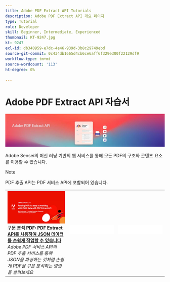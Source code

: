 ```yaml
---
title: Adobe PDF Extract API Tutorials
description: Adobe PDF Extract API 개요 페이지
type: Tutorial
role: Developer
skill: Beginner, Intermediate, Experienced
thumbnail: KT-9247.jpg
kt: 9247
exl-id: db340959-e7dc-4e46-939d-3b8c29749ebd
source-git-commit: 0c434db1665d4cb6ce6aff6f329e300f22129df9
workflow-type: tm+mt
source-wordcount: '113'
ht-degree: 0%

---
```


# Adobe PDF Extract API 자습서

![PDF 포함 API 배너](../assets/pdfextracthero.jpg)

Adobe Sensei의 머신 러닝 기반의 웹 서비스를 통해 모든 PDF의 구조와 콘텐츠 요소를 이용할 수 있습니다.

>[!NOTE]
>
>PDF 추출 API는 PDF 서비스 API에 포함되어 있습니다.

<table style="table-layout:fixed">
<tr>
 <td>
   <a href="https://experienceleague.adobe.com/docs/adobe-developers-live-events/events/2021/oct2021/parsing-pdf.html">
      <img alt="구문 분석 PDF: PDF Extract API를 사용하여 JSON 데이터를 손쉽게 작업할 수 있습니다" src="assets/ParsingPDF_1280.png" />
   </a>
    <div>
   <a href="https://experienceleague.adobe.com/docs/adobe-developers-live-events/events/2021/oct2021/parsing-pdf.html"><strong>구문 분석 PDF: PDF Extract API를 사용하여 JSON 데이터를 손쉽게 작업할 수 있습니다</strong></a>
    </div>
    <em>Adobe PDF 서비스 API의 PDF 추출 서비스를 통해 JSON을 파싱하는 것처럼 손쉽게 PDF을 구문 분석하는 방법을 살펴보세요</em>
    <br>
  </td>
  <td>
    <img alt="스페이서" src="../assets/WhiteBanner_Placeholder.png" />
    <div>
    <br>
  </td>
  <td>
    <img alt="스페이서" src="../assets/WhiteBanner_Placeholder.png" />
    <div>
    <br>
  </td>
</tr>
</table>
